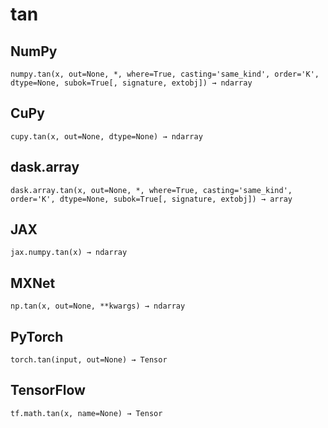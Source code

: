 # tan

## NumPy

```
numpy.tan(x, out=None, *, where=True, casting='same_kind', order='K', dtype=None, subok=True[, signature, extobj]) → ndarray
```

## CuPy

```
cupy.tan(x, out=None, dtype=None) → ndarray
```

## dask.array

```
dask.array.tan(x, out=None, *, where=True, casting='same_kind', order='K', dtype=None, subok=True[, signature, extobj]) → array
```

## JAX

```
jax.numpy.tan(x) → ndarray
```

## MXNet

```
np.tan(x, out=None, **kwargs) → ndarray
```

## PyTorch

```
torch.tan(input, out=None) → Tensor
```

## TensorFlow

```
tf.math.tan(x, name=None) → Tensor
```

